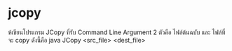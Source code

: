 # jcopy
ห้เขียนโปรแกรม JCopy ที่รับ Command Line Argument 2 ตัวคือ ไฟล์ต้นฉบับ และ ไฟล์ที่จะ copy ดังนี้คือ java JCopy &lt;src_file> &lt;dest_file>
